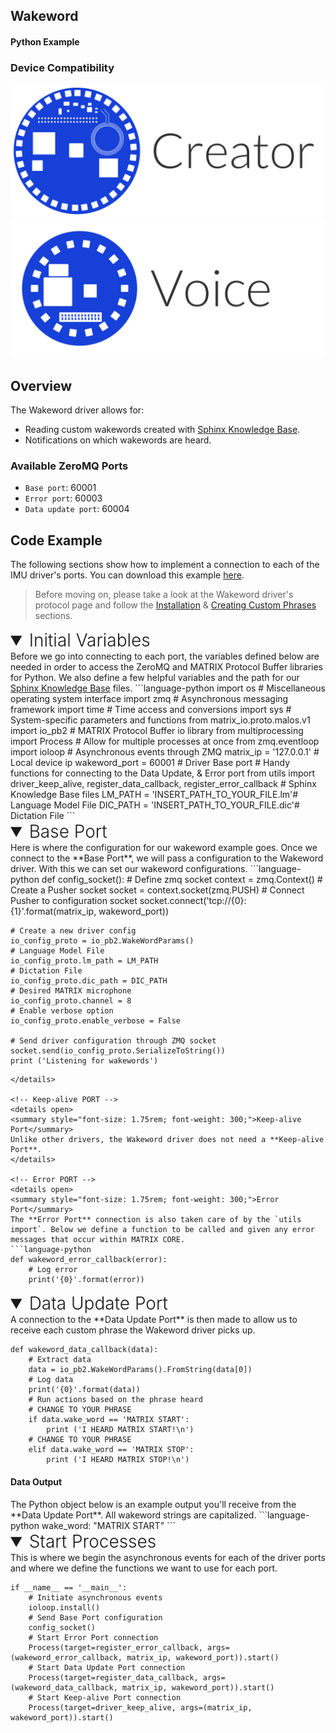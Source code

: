 <h2 style="padding-top:0">Wakeword</h2>
<h4 style="padding-top:0">Python Example</h4>

### Device Compatibility
<img class="creator-compatibility-icon" src="../../img/creator-icon.svg">
<img class="voice-compatibility-icon" src="../../img/voice-icon.svg">

## Overview

The Wakeword driver allows for:

* Reading custom wakewords created with <a href="http://www.speech.cs.cmu.edu/tools/lmtool-new.html" target="_blank">Sphinx Knowledge Base</a>.
* Notifications on which wakewords are heard.

<h3 style="padding-top:0">Available ZeroMQ Ports</h3>

* `Base port`: 60001
* `Error port`: 60003
* `Data update port`: 60004

## Code Example
The following sections show how to implement a connection to each of the IMU driver's ports. You can download this example <a href="https://github.com/matrix-io/matrix-core-examples/blob/master/python/wakeword.py" target="_blank">here</a>.

<!-- Setup -->
> Before moving on, please take a look at the Wakeword driver's protocol page and follow the [Installation](./../protocols/wakeword#installation) & [Creating Custom Phrases](./../protocols/wakeword#installation#creating-custom-phrases) sections.

<!-- Initial Variables -->
<details open>
<summary style="font-size: 1.75rem; font-weight: 300;">Initial Variables</summary>
Before we go into connecting to each port, the variables defined below are needed in order to access the ZeroMQ and MATRIX Protocol Buffer libraries for Python. We also define a few helpful variables and the path for our <a href="http://www.speech.cs.cmu.edu/tools/lmtool-new.html" target="_blank">Sphinx Knowledge Base</a> files.
```language-python
import os # Miscellaneous operating system interface
import zmq # Asynchronous messaging framework
import time # Time access and conversions
import sys # System-specific parameters and functions
from matrix_io.proto.malos.v1 import io_pb2 # MATRIX Protocol Buffer io library
from multiprocessing import Process # Allow for multiple processes at once
from zmq.eventloop import ioloop # Asynchronous events through ZMQ
matrix_ip = '127.0.0.1' # Local device ip
wakeword_port = 60001 # Driver Base port
# Handy functions for connecting to the Data Update, & Error port 
from utils import driver_keep_alive, register_data_callback, register_error_callback
# Sphinx Knowledge Base files
LM_PATH = 'INSERT_PATH_TO_YOUR_FILE.lm'# Language Model File
DIC_PATH = 'INSERT_PATH_TO_YOUR_FILE.dic'# Dictation File
```
</details>

<!-- Base PORT -->
<details open>
<summary style="font-size: 1.75rem; font-weight: 300;">Base Port</summary>
Here is where the configuration for our wakeword example goes. Once we connect to the **Base Port**, we will pass a configuration to the Wakeword driver. With this we can set our wakeword configurations.
```language-python
def config_socket():
    # Define zmq socket
    context = zmq.Context()
    # Create a Pusher socket
    socket = context.socket(zmq.PUSH)
    # Connect Pusher to configuration socket
    socket.connect('tcp://{0}:{1}'.format(matrix_ip, wakeword_port))

    # Create a new driver config
    io_config_proto = io_pb2.WakeWordParams()
    # Language Model File
    io_config_proto.lm_path = LM_PATH
    # Dictation File
    io_config_proto.dic_path = DIC_PATH
    # Desired MATRIX microphone
    io_config_proto.channel = 8
    # Enable verbose option
    io_config_proto.enable_verbose = False

    # Send driver configuration through ZMQ socket
    socket.send(io_config_proto.SerializeToString())
    print ('Listening for wakewords')
```
</details>

<!-- Keep-alive PORT -->
<details open>
<summary style="font-size: 1.75rem; font-weight: 300;">Keep-alive Port</summary>
Unlike other drivers, the Wakeword driver does not need a **Keep-alive Port**.
</details>

<!-- Error PORT -->
<details open>
<summary style="font-size: 1.75rem; font-weight: 300;">Error Port</summary>
The **Error Port** connection is also taken care of by the `utils import`. Below we define a function to be called and given any error messages that occur within MATRIX CORE.
```language-python
def wakeword_error_callback(error):
    # Log error
    print('{0}'.format(error))
```
</details>

<!-- Data Update PORT -->
<details open>
<summary style="font-size: 1.75rem; font-weight: 300;">Data Update Port</summary>
A connection to the **Data Update Port** is then made to allow us to receive each custom phrase the Wakeword driver picks up.

```language-python
def wakeword_data_callback(data):
    # Extract data
    data = io_pb2.WakeWordParams().FromString(data[0])
    # Log data 
    print('{0}'.format(data))
    # Run actions based on the phrase heard
    # CHANGE TO YOUR PHRASE
    if data.wake_word == 'MATRIX START':
        print ('I HEARD MATRIX START!\n')
    # CHANGE TO YOUR PHRASE
    elif data.wake_word == 'MATRIX STOP':
        print ('I HEARD MATRIX STOP!\n')
```
<h4>Data Output</h4>
The Python object below is an example output you'll receive from the **Data Update Port**. All wakeword strings are capitalized.
```language-python
wake_word: "MATRIX START"
```
</details>

<!-- Start Process -->
<details open>
<summary style="font-size: 1.75rem; font-weight: 300;">Start Processes</summary>
This is where we begin the asynchronous events for each of the driver ports and where we define the functions we want to use for each port.

```language-python
if __name__ == '__main__':
    # Initiate asynchronous events
    ioloop.install()
    # Send Base Port configuration 
    config_socket()
    # Start Error Port connection
    Process(target=register_error_callback, args=(wakeword_error_callback, matrix_ip, wakeword_port)).start()
    # Start Data Update Port connection
    Process(target=register_data_callback, args=(wakeword_data_callback, matrix_ip, wakeword_port)).start()
    # Start Keep-alive Port connection
    Process(target=driver_keep_alive, args=(matrix_ip, wakeword_port)).start()
```
</details>